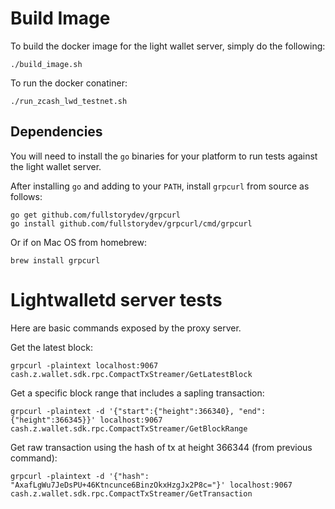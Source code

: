 # Build Image

To build the docker image for the light wallet server, simply do the following:

	./build_image.sh

To run the docker conatiner:

	./run_zcash_lwd_testnet.sh

## Dependencies

You will need to install the `go` binaries for your platform to run tests against the light wallet server.

After installing `go` and adding to your `PATH`, install `grpcurl` from source as follows:

	go get github.com/fullstorydev/grpcurl
	go install github.com/fullstorydev/grpcurl/cmd/grpcurl

Or if on Mac OS from homebrew:

	brew install grpcurl

# Lightwalletd server tests

Here are basic commands exposed by the proxy server.

Get the latest block:

	grpcurl -plaintext localhost:9067 cash.z.wallet.sdk.rpc.CompactTxStreamer/GetLatestBlock
	
Get a specific block range that includes a sapling transaction:

	grpcurl -plaintext -d '{"start":{"height":366340}, "end":{"height":366345}}' localhost:9067 cash.z.wallet.sdk.rpc.CompactTxStreamer/GetBlockRange
	
Get raw transaction using the hash of tx at height 366344 (from previous command):

	grpcurl -plaintext -d '{"hash": "AxafLgWu7JeDsPU+46Ktncunce6BinzOkxHzgJx2P8c="}' localhost:9067 cash.z.wallet.sdk.rpc.CompactTxStreamer/GetTransaction

